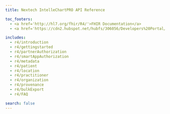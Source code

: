 ```yaml
---
title: Nextech IntelleChartPRO API Reference

toc_footers:
  - <a href='http://hl7.org/fhir/R4/'>FHIR Documentation</a>
  - <a href='https://cdn2.hubspot.net/hubfs/306056/Developers%20Portal/Nextech%20API%20Terms%20and%20Conditions%20Agreement%20Document.pdf'>Terms of Use</a>

includes:
  - r4/introduction
  - r4/gettingstarted
  - r4/partnerAuthorization
  - r4/smartAppAuthorization
  - r4/metadata
  - r4/patient
  - r4/location
  - r4/practitioner
  - r4/organization
  - r4/provenance
  - r4/bulkExport
  - r4/FAQ

search: false
---
```

